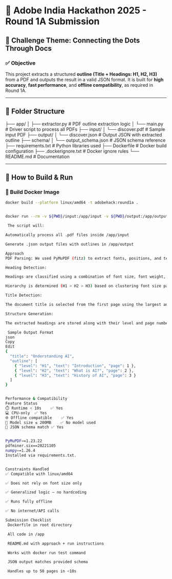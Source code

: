 # 🧠 Adobe India Hackathon 2025 - Round 1A Submission

## 📌 Challenge Theme: Connecting the Dots Through Docs

### ✅ Objective
This project extracts a structured **outline (Title + Headings: H1, H2, H3)** from a PDF and outputs the result in a valid JSON format. It is built for **high accuracy**, **fast performance**, and **offline compatibility**, as required in Round 1A.

---

## 📁 Folder Structure

├── app/
│ ├── extractor.py # PDF outline extraction logic
│ └── main.py # Driver script to process all PDFs
├── input/
│ └── discover.pdf # Sample input PDF
├── output/
│ └── discover.json # Output JSON with extracted outline
├── schema/
│ └── output_schema.json # JSON schema reference
├── requirements.txt # Python libraries used
├── Dockerfile # Docker build configuration
├── .dockerignore.txt # Docker ignore rules
└── README.md # Documentation


---

## 🚀 How to Build & Run

### 🔨 Build Docker Image

```bash
docker build --platform linux/amd64 -t adobehack:round1a .


docker run --rm -v ${PWD}/input:/app/input -v ${PWD}/output:/app/output --network none adobehack:round1a

 The script will:

Automatically process all .pdf files inside /app/input

Generate .json output files with outlines in /app/output

Approach
PDF Parsing: We used PyMuPDF (fitz) to extract fonts, positions, and text content.

Heading Detection:

Headings are classified using a combination of font size, font weight, and layout structure.

Hierarchy is determined (H1 > H2 > H3) based on clustering font size patterns within the document.

Title Detection:

The document title is selected from the first page using the largest and boldest text.

Structure Generation:

The extracted headings are stored along with their level and page number in the expected JSON schema.

 Sample Output Format
json
Copy
Edit
{
  "title": "Understanding AI",
  "outline": [
    { "level": "H1", "text": "Introduction", "page": 1 },
    { "level": "H2", "text": "What is AI?", "page": 2 },
    { "level": "H3", "text": "History of AI", "page": 3 }
  ]
}


Performance & Compatibility
Feature	Status
⏱️ Runtime < 10s	✅ Yes
💻 CPU-only	✅ Yes
🌐 Offline compatible	✅ Yes
🧠 Model size ≤ 200MB	✅ No model used
🧾 JSON schema match	✅ Yes


PyMuPDF==1.23.22
pdfminer.six==20221105
numpy==1.26.4
Installed via requirements.txt.


Constraints Handled
✅ Compatible with linux/amd64

✅ Does not rely on font size only

✅ Generalized logic — no hardcoding

✅ Runs fully offline

✅ No internet/API calls

Submission Checklist
 Dockerfile in root directory

 All code in /app

 README.md with approach + run instructions

 Works with docker run test command

 JSON output matches provided schema

 Handles up to 50 pages in <10s

